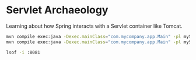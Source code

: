 # Servlet Archaeology

Learning about how Spring interacts with a Servlet container like Tomcat.

```bash
mvn compile exec:java -Dexec.mainClass="com.mycompany.app.Main" -pl myServlet1
mvn compile exec:java -Dexec.mainClass="com.mycompany.app.Main" -pl myServlet2

lsof -i :8081
```
